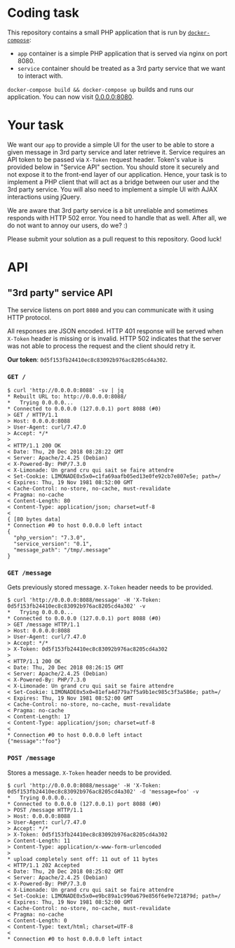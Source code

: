 Coding task
===========

This repository contains a small PHP application that is run by [`docker-compose`](https://docs.docker.com/compose/):

* `app` container is a simple PHP application that is served via nginx on port 8080.
* `service` container should be treated as a 3rd party service that we want to interact with.

`docker-compose build && docker-compose up` builds and runs our application.
You can now visit [0.0.0.0:8080](http://0.0.0.0:8080/).

# Your task

We want our `app` to provide a simple UI for the user to be able to store a given message in 3rd party service
and later retrieve it. Service requires an API token to be passed via `X-Token` request header. Token's value is provided
below in "Service API" section. You should store it securely and not expose it to the front-end layer of our application.
Hence, your task is to implement a PHP client that will act as a bridge between our user and the 3rd party service.
You will also need to implement a simple UI with AJAX interactions using jQuery.

We are aware that 3rd party service is a bit unreliable and sometimes responds with HTTP 502 error.
You need to handle that as well. After all, we do not want to annoy our users, do we? :)

Please submit your solution as a pull request to this repository. Good luck!

# API

## "3rd party" service API

The service listens on port `8080` and you can communicate with it using HTTP protocol.

All responses are JSON encoded. HTTP 401 response will be served when `X-Token` header is missing or is invalid.
HTTP 502 indicates that the server was not able to process the request and the client should retry it.

**Our token**: `0d5f153fb24410ec8c83092b976ac8205cd4a302`.

### `GET /`

```
$ curl 'http://0.0.0.0:8088' -sv | jq
* Rebuilt URL to: http://0.0.0.0:8088/
*   Trying 0.0.0.0...
* Connected to 0.0.0.0 (127.0.0.1) port 8088 (#0)
> GET / HTTP/1.1
> Host: 0.0.0.0:8088
> User-Agent: curl/7.47.0
> Accept: */*
> 
< HTTP/1.1 200 OK
< Date: Thu, 20 Dec 2018 08:28:22 GMT
< Server: Apache/2.4.25 (Debian)
< X-Powered-By: PHP/7.3.0
< X-Limonade: Un grand cru qui sait se faire attendre
< Set-Cookie: LIMONADE0x5x0=c1fa69aafb05ed13e0fe92cb7e807e5e; path=/
< Expires: Thu, 19 Nov 1981 08:52:00 GMT
< Cache-Control: no-store, no-cache, must-revalidate
< Pragma: no-cache
< Content-Length: 80
< Content-Type: application/json; charset=utf-8
< 
{ [80 bytes data]
* Connection #0 to host 0.0.0.0 left intact
{
  "php_version": "7.3.0",
  "service_version": "0.1",
  "message_path": "/tmp/.message"
}
```

### `GET /message`

Gets previously stored message. `X-Token` header needs to be provided.

```
$ curl 'http://0.0.0.0:8088/message' -H 'X-Token: 0d5f153fb24410ec8c83092b976ac8205cd4a302' -v
*   Trying 0.0.0.0...
* Connected to 0.0.0.0 (127.0.0.1) port 8088 (#0)
> GET /message HTTP/1.1
> Host: 0.0.0.0:8088
> User-Agent: curl/7.47.0
> Accept: */*
> X-Token: 0d5f153fb24410ec8c83092b976ac8205cd4a302
> 
< HTTP/1.1 200 OK
< Date: Thu, 20 Dec 2018 08:26:15 GMT
< Server: Apache/2.4.25 (Debian)
< X-Powered-By: PHP/7.3.0
< X-Limonade: Un grand cru qui sait se faire attendre
< Set-Cookie: LIMONADE0x5x0=81efa4d779a7f5a9b1ec985c3f3a586e; path=/
< Expires: Thu, 19 Nov 1981 08:52:00 GMT
< Cache-Control: no-store, no-cache, must-revalidate
< Pragma: no-cache
< Content-Length: 17
< Content-Type: application/json; charset=utf-8
< 
* Connection #0 to host 0.0.0.0 left intact
{"message":"foo"}
```

### `POST /message`

Stores a message. `X-Token` header needs to be provided.

```
$ curl 'http://0.0.0.0:8088/message' -H 'X-Token: 0d5f153fb24410ec8c83092b976ac8205cd4a302' -d 'message=foo' -v
*   Trying 0.0.0.0...
* Connected to 0.0.0.0 (127.0.0.1) port 8088 (#0)
> POST /message HTTP/1.1
> Host: 0.0.0.0:8088
> User-Agent: curl/7.47.0
> Accept: */*
> X-Token: 0d5f153fb24410ec8c83092b976ac8205cd4a302
> Content-Length: 11
> Content-Type: application/x-www-form-urlencoded
> 
* upload completely sent off: 11 out of 11 bytes
< HTTP/1.1 202 Accepted
< Date: Thu, 20 Dec 2018 08:25:02 GMT
< Server: Apache/2.4.25 (Debian)
< X-Powered-By: PHP/7.3.0
< X-Limonade: Un grand cru qui sait se faire attendre
< Set-Cookie: LIMONADE0x5x0=e9bc89a1c990a679e856f6e9e721879d; path=/
< Expires: Thu, 19 Nov 1981 08:52:00 GMT
< Cache-Control: no-store, no-cache, must-revalidate
< Pragma: no-cache
< Content-Length: 0
< Content-Type: text/html; charset=UTF-8
< 
* Connection #0 to host 0.0.0.0 left intact
```